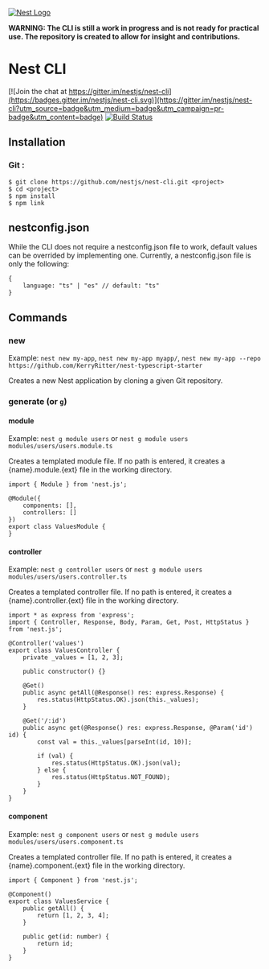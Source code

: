 [![Nest Logo](http://kamilmysliwiec.com/public/nest-logo.png)](http://kamilmysliwiec.com/)

**WARNING: The CLI is still a work in progress and is not ready for practical use. The repository is created to allow for insight and contributions.**

# Nest CLI

[![Join the chat at https://gitter.im/nestjs/nest-cli](https://badges.gitter.im/nestjs/nest-cli.svg)](https://gitter.im/nestjs/nest-cli?utm_source=badge&utm_medium=badge&utm_campaign=pr-badge&utm_content=badge)
[![Build Status](https://travis-ci.org/ThomRick/nest-cli.svg?branch=develop)](https://travis-ci.org/ThomRick/nest-cli)

## Installation

### Git :
```
$ git clone https://github.com/nestjs/nest-cli.git <project>
$ cd <project>
$ npm install
$ npm link
```

## nestconfig.json

While the CLI does not require a nestconfig.json file to work, default values can be overrided by implementing one. Currently, a nestconfig.json file is only the following:

```
{
    language: "ts" | "es" // default: "ts"
}
```

## Commands

### new
Example: `nest new my-app`, `nest new my-app myapp/`, `nest new my-app --repo https://github.com/KerryRitter/nest-typescript-starter`

Creates a new Nest application by cloning a given Git repository.

### generate (or `g`)

#### module
Example: `nest g module users` or `nest g module users modules/users/users.module.ts`

Creates a templated module file. If no path is entered, it creates a {name}.module.{ext} file in the working directory.

```
import { Module } from 'nest.js';

@Module({
    components: [],
    controllers: []
})
export class ValuesModule {
}
```

#### controller
Example: `nest g controller users` or `nest g module users modules/users/users.controller.ts`

Creates a templated controller file. If no path is entered, it creates a {name}.controller.{ext} file in the working directory.

```
import * as express from 'express';
import { Controller, Response, Body, Param, Get, Post, HttpStatus } from 'nest.js';

@Controller('values')
export class ValuesController {
    private _values = [1, 2, 3];

    public constructor() {}

    @Get()
    public async getAll(@Response() res: express.Response) {
        res.status(HttpStatus.OK).json(this._values);
    }

    @Get('/:id')
    public async get(@Response() res: express.Response, @Param('id') id) {
        const val = this._values[parseInt(id, 10)];

        if (val) {
            res.status(HttpStatus.OK).json(val);
        } else {
            res.status(HttpStatus.NOT_FOUND);
        }
    }
}
```

#### component
Example: `nest g component users` or `nest g module users modules/users/users.component.ts`

Creates a templated controller file. If no path is entered, it creates a {name}.component.{ext} file in the working directory.

```
import { Component } from 'nest.js';

@Component()
export class ValuesService {
    public getAll() {
        return [1, 2, 3, 4];
    }

    public get(id: number) {
        return id;
    }
}
```